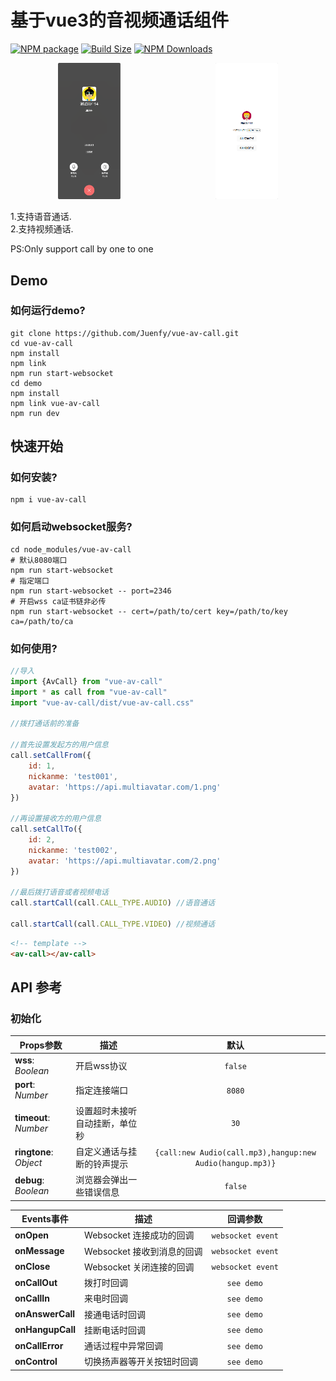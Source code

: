 基于vue3的音视频通话组件
=======================

[![NPM package][npm-img]][npm-url]
[![Build Size][build-size-img]][build-size-url]
[![NPM Downloads][npm-downloads-img]][npm-downloads-url]

<p align="center" style="display: flex">
    <a href="https://call.juenfy.cn"><img width="40%" src="https://raw.githubusercontent.com/Juenfy/resources/refs/heads/master/call/1734492014395.jpg"></a>
    <a href="https://call.juenfy.cn"><img width="40%" src="https://raw.githubusercontent.com/Juenfy/resources/refs/heads/master/call/1734492051485.jpg"></a>
</p>

1.支持语音通话.<br/>
2.支持视频通话.

PS:Only support call by one to one

## Demo
### 如何运行demo?
```shell
git clone https://github.com/Juenfy/vue-av-call.git
cd vue-av-call
npm install
npm link
npm run start-websocket
cd demo
npm install
npm link vue-av-call
npm run dev
```

## 快速开始
### 如何安装?
```shell
npm i vue-av-call
```
### 如何启动websocket服务?
```shell
cd node_modules/vue-av-call
# 默认8080端口
npm run start-websocket
# 指定端口
npm run start-websocket -- port=2346
# 开启wss ca证书链非必传
npm run start-websocket -- cert=/path/to/cert key=/path/to/key ca=/path/to/ca
```

### 如何使用?

```js
//导入
import {AvCall} from "vue-av-call"
import * as call from "vue-av-call"
import "vue-av-call/dist/vue-av-call.css"

//拨打通话前的准备

//首先设置发起方的用户信息
call.setCallFrom({
    id: 1,
    nickanme: 'test001',
    avatar: 'https://api.multiavatar.com/1.png'
})

//再设置接收方的用户信息
call.setCallTo({
    id: 2,
    nickanme: 'test002',
    avatar: 'https://api.multiavatar.com/2.png'
})

//最后拨打语音或者视频电话
call.startCall(call.CALL_TYPE.AUDIO) //语音通话

call.startCall(call.CALL_TYPE.VIDEO) //视频通话
```
```html
<!-- template -->
<av-call></av-call>
```

## API 参考

### 初始化

| Props参数                        | 描述              |                            默认                             |
|--------------------------------|-----------------|:---------------------------------------------------------:|
| <b>wss</b>: <i>Boolean</i>     | 开启wss协议         |                          `false`                          |
| <b>port</b>: <i>Number</i>     | 指定连接端口          |                          `8080`                           |
| <b>timeout</b>: <i>Number</i>  | 设置超时未接听自动挂断，单位秒 |                           `30`                            |
| <b>ringtone</b>: <i>Object</i> | 自定义通话与挂断的铃声提示   | `{call:new Audio(call.mp3),hangup:new Audio(hangup.mp3)}` |
| <b>debug</b>: <i>Boolean</i>   | 浏览器会弹出一些错误信息    |                          `false`                          |

| Events事件            | 描述                 |       回调参数        |
|---------------------|--------------------|:-----------------:|
| <b>onOpen</b>       | Websocket 连接成功的回调  | `websocket event` |
| <b>onMessage</b>    | Websocket 接收到消息的回调 | `websocket event` |
| <b>onClose</b>      | Websocket 关闭连接的回调  | `websocket event` |
| <b>onCallOut</b>    | 拨打时回调              |    `see demo`     |
| <b>onCallIn</b>     | 来电时回调              |    `see demo`     |
| <b>onAnswerCall</b> | 接通电话时回调            |    `see demo`     |
| <b>onHangupCall</b> | 挂断电话时回调            |    `see demo`     |
| <b>onCallError</b>  | 通话过程中异常回调          |    `see demo`     |
| <b>onControl</b>    | 切换扬声器等开关按钮时回调      |    `see demo`     |

[npm-img]: https://img.shields.io/npm/v/vue-av-call
[npm-url]: https://npmjs.org/package/vue-av-call
[build-size-img]: https://img.shields.io/bundlephobia/minzip/vue-av-call
[build-size-url]: https://bundlephobia.com/result?p=vue-av-call
[npm-downloads-img]: https://img.shields.io/npm/dt/vue-av-call
[npm-downloads-url]: https://www.npmtrends.com/vue-av-call